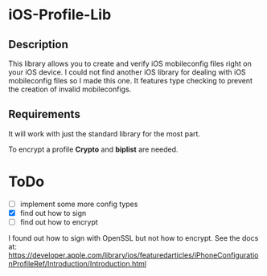 # iOS-Profile-Lib
## Description
This library allows you to create and verify iOS mobileconfig files right on your iOS device.  I could not find another iOS library for dealing with iOS mobileconfig files so I made this one.  It features type checking to prevent the creation of invalid mobileconfigs.

## Requirements
It will work with just the standard library for the most part.

To encrypt a profile __Crypto__ and __biplist__ are needed.

# ToDo
* [ ] implement some more config types
* [x] find out how to sign
* [ ] find out how to encrypt

I found out how to sign with OpenSSL but not how to encrypt.  See the docs at: https://developer.apple.com/library/ios/featuredarticles/iPhoneConfigurationProfileRef/Introduction/Introduction.html
